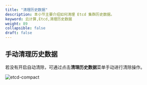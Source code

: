 ```yaml
---
title: "清理历史数据"
description: 本小节主要介绍如何清理 Etcd 集群历史数据。 
keyword: 云计算,Etcd,清理历史数据
weight: 89
collapsible: false
draft: false
---
```



## 手动清理历史数据

若没有开启自动清除，可通过点击**清理历史数据**菜单手动进行清除操作。

![etcd-compact](/middware/etcd/_images/etcd-compact.png)